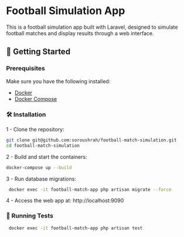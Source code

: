 # Football Simulation App

This is a football simulation app built with Laravel, designed to simulate football matches and display results through a web interface.

## 🚀 Getting Started

### Prerequisites

Make sure you have the following installed:

- [Docker](https://www.docker.com/)
- [Docker Compose](https://docs.docker.com/compose/)

### 🛠️ Installation

 1 - Clone the repository:
   ```bash
   git clone git@github.com:soroushrah/football-match-simulation.git
   cd football-match-simulation
   ```
 2 - Build and start the containers:
   
   ```bash
   docker-compose up --build
   ```

 3 - Run database migrations:
  ```bash
   docker exec -it football-match-app php artisan migrate --force
  ```
  4 - Access the web app at: http://localhost:9090

### 🚀 Running Tests
  ```bash
   docker exec -it football-match-app php artisan test
  ```

